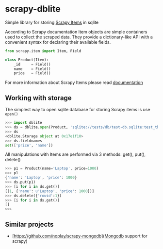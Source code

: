 scrapy-dblite
=============

Simple library for storing [Scrapy Items](http://doc.scrapy.org/en/latest/topics/items.html) in sqlite 

According to Scrapy documentation Item objects are simple containers used to collect the scraped data. They provide a dictionary-like API with a convenient syntax for declaring their available fields.

```python
from scrapy.item import Item, Field

class Product(Item):
	_id 	= Field()
    name 	= Field()
    price 	= Field()
```

For more information about Scrapy Items please read [documentation](http://doc.scrapy.org/en/latest/topics/items.html)

## Working with storage

The simplest way to open sqlite database for storing Scrapy items is use `open()`

```python
>>> import dblite
>>> ds = dblite.open(Product, 'sqlite://tests/db/test-db.sqlite:test_tbl')
>>> ds
<dblite.Storage object at 0x17e1f10>
>>> ds.fieldnames
set(['price', 'name'])
```

All manipulations with Items are performed via 3 methods: get(), put(), delete()

```python
>>> p1 = Product(name='Laptop', price=1000)
>>> p1
{'name': 'Laptop', 'price': 1000}
>>> ds.put(p1)
>>> [i for i in ds.get()]
[(1, {'name': u'Laptop', 'price': 1000})]
>>> ds.delete({'rowid':1})
>>> [i for i in ds.get()]
[]
>>>
```

## Similar projects

- [https://github.com/noplay/scrapy-mongodb](Mongodb support for scrapy)

